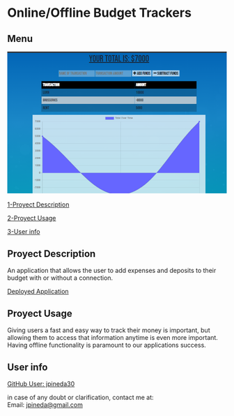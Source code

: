 # Online/Offline Budget Trackers 

## Menu

![preview](public\img\preview.bmp)

[1-Proyect Description](##Proyect-Description)

[2-Proyect Usage](##Proyect-Usage)

[3-User info](##User-info)


## Proyect Description

An application that allows the user to add expenses and deposits to their budget with or without a connection. 

[Deployed Application](https://pepe30-budget-trackers.herokuapp.com)


## Proyect Usage

Giving users a fast and easy way to track their money is important, but allowing them to access that information anytime is even more important. Having offline functionality is paramount to our applications success.


## User info

[GitHub User: jpineda30](https://github.com/jpineda30)

in case of any doubt or clarification, contact me at:  
Email: jpineda@gmail.com